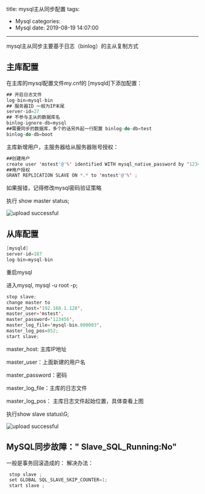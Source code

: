 title: mysql主从同步配置
tags:
  - Mysql
categories:
  - Mysql
date: 2019-08-19 14:07:00
---
mysql主从同步主要基于日志（binlog）的主从复制方式


## 主库配置
在主库的mysql配置文件my.cnf的 [mysqld]下添加配置：

```java
## 开启日志文件
log-bin=mysql-bin
## 服务器ID 一般为IP末尾
server-id=27
## 不参与主从的数据库名
binlog-ignore-db=mysql
##需要同步的数据库，多个的话另外起一行配置 binlog-do-db=test
binlog-do-db=boot

```

主库新增用户，主服务器给从服务器账号授权：
```java
##创建用户
create user 'mstest'@'%' identified WITH mysql_native_password by '123456'; 
##用户授权
GRANT REPLICATION SLAVE ON *.* to 'mstest'@'%' ; 
```
如果报错，记得修改mysql密码验证策略
<!-- more -->
执行 show master status;

![upload successful](/uploads/mysql-master.png)


## 从库配置

```java
[mysqld]
server-id=187
log-bin=mysql-bin

```

重启mysql

进入mysql, mysql -u root -p;

```java
stop slave;
change master to 
master_host='192.168.1.128',
master_user='mstest',
master_password='123456',
master_log_file='mysql-bin.000003',
master_log_pos=852;
start slave;

```
master_host: 主库IP地址

master_user：上面新建的用户名

master_password：密码

master_log_file：主库的日志文件

master_log_pos： 主库日志文件起始位置，具体查看上图

执行show slave status\G;



![upload successful](/uploads/mysql-slave.png)

## MySQL同步故障：" Slave_SQL_Running:No"


一般是事务回滚造成的：
解决办法：
```java
 stop slave ;
 set GLOBAL SQL_SLAVE_SKIP_COUNTER=1;
 start slave ;
 ```